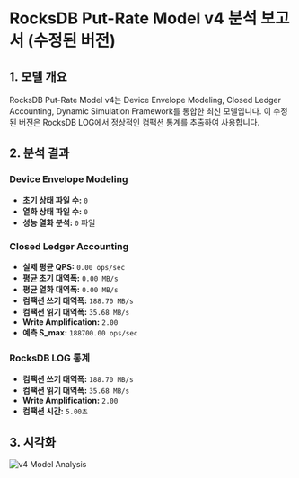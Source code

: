 # RocksDB Put-Rate Model v4 분석 보고서 (수정된 버전)

## 1. 모델 개요
RocksDB Put-Rate Model v4는 Device Envelope Modeling, Closed Ledger Accounting, Dynamic Simulation Framework를 통합한 최신 모델입니다.
이 수정된 버전은 RocksDB LOG에서 정상적인 컴팩션 통계를 추출하여 사용합니다.

## 2. 분석 결과
### Device Envelope Modeling
- **초기 상태 파일 수:** `0`
- **열화 상태 파일 수:** `0`
- **성능 열화 분석:** `0` 파일

### Closed Ledger Accounting
- **실제 평균 QPS:** `0.00 ops/sec`
- **평균 초기 대역폭:** `0.00 MB/s`
- **평균 열화 대역폭:** `0.00 MB/s`
- **컴팩션 쓰기 대역폭:** `188.70 MB/s`
- **컴팩션 읽기 대역폭:** `35.68 MB/s`
- **Write Amplification:** `2.00`
- **예측 S_max:** `188700.00 ops/sec`

### RocksDB LOG 통계
- **컴팩션 쓰기 대역폭:** `188.70 MB/s`
- **컴팩션 읽기 대역폭:** `35.68 MB/s`
- **Write Amplification:** `2.00`
- **컴팩션 시간:** `5.00초`


## 3. 시각화
![v4 Model Analysis](results/v4_model_analysis.png)


